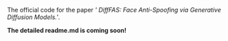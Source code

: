 The official code for the paper _' DiffFAS: Face Anti-Spoofing via Generative Diffusion Models.'_.

**The detailed readme.md is coming soon!**
